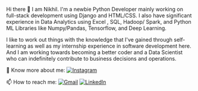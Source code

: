 Hi there 👋
I am Nikhil. I'm a newbie Python Developer mainly working on full-stack development using Django and HTML/CSS.
I also have significant experience in Data Analytics using Excel , SQL, Hadoop/ Spark, and Python ML Libraries like Numpy/Pandas, Tensorflow, and Deep Learning. 

I like to work out things with the knowledge that I've gained through self-learning as well as my internship experience in software development here. 
And I am working towards becoming a better coder and a Data Scientist who can indefinitely contribute to business decisions and operations. 

🔗 Know more about me: 
[![Instagram](https://img.shields.io/badge/-Instagram-E4405F?style=flat-square&logo=Instagram&logoColor=white&link=https://www.instagram.com/yourusername/)](https://www.instagram.com/n.i.k.h.1l/)

📫 How to reach me:
[![Gmail](https://img.shields.io/badge/-Gmail-D14836?style=flat-square&logo=Gmail&logoColor=white&link=mailto:nikhiljycn@gmail.com)](mailto:nikhiljycn@gmail.com) 
[![LinkedIn](https://img.shields.io/badge/-LinkedIn-0077B5?style=flat-square&logo=LinkedIn&logoColor=white&link=https://www.linkedin.com/in/yourusername/)](https://www.linkedin.com/in/nikhil-jayachandran-aa172a1b8/)

<!---
nikh1l04/nikh1l04 is a ✨ special ✨ repository because its `README.md` (this file) appears on your GitHub profile.
You can click the Preview link to take a look at your changes.
--->



